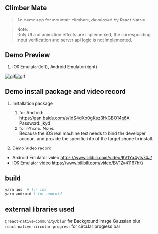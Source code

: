 ## Climber Mate
> An demo app for mountain climbers, developed by React Native.  

> Note:  
Only UI and animation effects are implemented, the corresponding input verification and server api logic is not implemented.

## Demo Preview 
1. iOS Emulator(left), Android Emulator(right)  
 
![gif](http://beta.webapp.skysrt.com/rn/Climber%20Demo%20Android%20Emulator.gif)![gif](http://beta.webapp.skysrt.com/rn/Climber%20Demo%20iOS%20Emulator.gif)


## Demo install package and video record  
 1. Installation package:  
     1) for Android:  
        https://pan.baidu.com/s/1dS4dXoOgKsz3hkGBO14q6A   
        Password: jkyd   
    2) for iPhone: 
        None.   
        Because the iOS real machine test needs to bind the developer account and provide the specific info of the target phone to install. 
  
 2. Demo Video record   
   + Android Emulator video 
      https://www.bilibili.com/video/BV1Ya4y1s74J/   
   + iOS Emulator video 
      https://www.bilibili.com/video/BV1Zv41167hK/  

## build
```bash
yarn ios  # for ios
yarn android # for android
```

## external libraries used
`@react-native-community/blur` for Background image Gaussian blur  
`react-native-circular-progress` for circular progress bar

